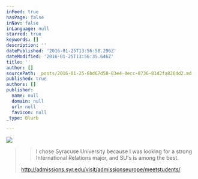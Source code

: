 ```yaml
---
inFeed: true
hasPage: false
inNav: false
inLanguage: null
starred: true
keywords: []
description: ''
datePublished: '2016-01-25T13:56:58.296Z'
dateModified: '2016-01-25T13:56:35.646Z'
title: ''
author: []
sourcePath: _posts/2016-01-25-6bd67d58-83e4-4ecc-8736-81d2fa826dd2.md
published: true
authors: []
publisher:
  name: null
  domain: null
  url: null
  favicon: null
_type: Blurb

---
```

![](https://the-grid-user-content.s3-us-west-2.amazonaws.com/74b9b1a7-b22a-498d-9927-50ff1a8c1e5c.jpg)

> > I chose Syracuse University because I was looking for a strong International Relations major, and SU's is among the best.
> 
> http://admissions.syr.edu/visit/admissionseurope/meetstudents/